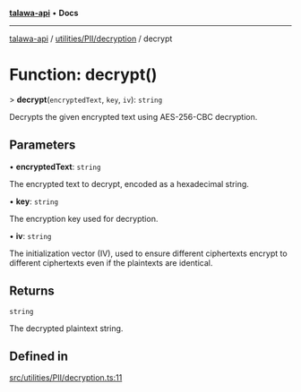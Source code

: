 [**talawa-api**](../../../../README.md) • **Docs**

***

[talawa-api](../../../../modules.md) / [utilities/PII/decryption](../README.md) / decrypt

# Function: decrypt()

\> **decrypt**(`encryptedText`, `key`, `iv`): `string`

Decrypts the given encrypted text using AES-256-CBC decryption.

## Parameters

• **encryptedText**: `string`

The encrypted text to decrypt, encoded as a hexadecimal string.

• **key**: `string`

The encryption key used for decryption.

• **iv**: `string`

The initialization vector (IV), used to ensure different ciphertexts encrypt to different ciphertexts even if the plaintexts are identical.

## Returns

`string`

The decrypted plaintext string.

## Defined in

[src/utilities/PII/decryption.ts:11](https://github.com/PalisadoesFoundation/talawa-api/blob/bba5d82264abb62b9e358a3d3fe1af18a8a8f6e4/src/utilities/PII/decryption.ts#L11)

